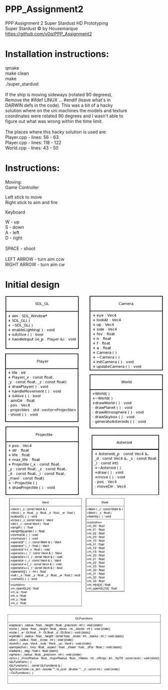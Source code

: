 # PPP_Assignment2
PPP Assignment 2 Super Stardust HD Prototyping<br />
Super Stardust © by Housemarque<br />
https://github.com/v0q/PPP_Assignment2

# Installation instructions:

qmake<br />
make clean<br />
make<br />
./super_stardust<br />
<br />
If the ship is moving sideways (rotated 90 degrees),<br />
Remove the #ifdef LINUX ... #endif (leave what's in <br />
DARWIN defs in the code). This was a bit of a hacky<br />
solution where on the uni machines the models and texture<br />
coordinates were rotated 90 degrees and I wasn't able to<br />
figure out what was wrong within the time limit.<br />
<br />
The places where this hacky solution is used are:<br />
Player.cpp 	- lines: 	56	 - 63<br />
Player.cpp 	- lines: 	118	 - 122<br />
World.cpp 	- lines:	 43	 - 50<br />

# Instructions:

Moving:<br />
Game Controller
<p>Left stick to move<br />
Right stick to aim and fire</p>
Keyboard
<p>W 	- up<br />
S 	-	down<br />
A 	- left<br />
D 	- right<br />
<br />
SPACE 	- shoot<br />
<br />
LEFT ARROW 		- turn aim ccw<br />
RIGHT ARROW 	- turn aim cw</p>

# Initial design
![here](SSClasses.png)
![here](GLClasses.png)